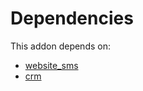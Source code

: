 # Dependencies

This addon depends on:

- [website_sms](https://github.com/bringout/oca-ocb-website/tree/cb9a46cc55f7bd1957cc3060c4c132de447e2276/odoo-bringout-oca-ocb-website_sms)
- [crm](https://github.com/bringout/oca-ocb-crm/tree/91c84355b39d24bdefbb75d18ca9c90b7ce8e9be/odoo-bringout-oca-ocb-crm)
